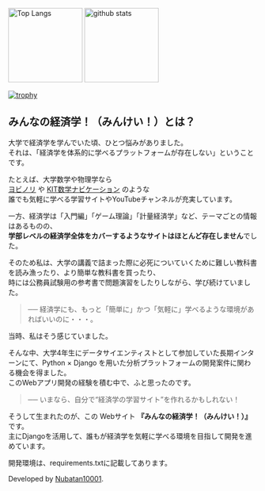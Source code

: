 <p align="left"> 
  <img alt="Top Langs" height="150px" src="https://github-readme-stats.vercel.app/api/top-langs/?username=Nubatan10001&layout=compact&count_private=true&show_icons=true&theme=onedark" />
  <img alt="github stats" height="150px" src="https://github-readme-stats.vercel.app/api?username=Nubatan10001&count_private=true&show_icons=true&show_icons=true&theme=onedark" />
</p>

[![trophy](https://github-profile-trophy.vercel.app/?username=Nubatan10001&theme=onedark&column=8
)](https://github.com/ryo-ma/github-profile-trophy)

## みんなの経済学！（みんけい！）とは？

大学で経済学を学んでいた頃、ひとつ悩みがありました。  
それは、「経済学を体系的に学べるプラットフォームが存在しない」ということです。

たとえば、大学数学や物理学なら  
[ヨビノリ](https://yobinori.jp/) や [KIT数学ナビケーション](https://w3e.kanazawa-it.ac.jp/math/video/henkan-tex.cgi?target=/math/video/index.html) のような  
誰でも気軽に学べる学習サイトやYouTubeチャンネルが充実しています。

一方、経済学は「入門編」「ゲーム理論」「計量経済学」など、テーマごとの情報はあるものの、  
**学部レベルの経済学全体をカバーするようなサイトはほとんど存在しません**でした。

そのため私は、大学の講義で詰まった際に必死についていくために難しい教科書を読み漁ったり、より簡単な教科書を買ったり、   
時には公務員試験用の参考書で問題演習をしたりしながら、学び続けていました。  
> ── 経済学にも、もっと「簡単に」かつ「気軽に」学べるような環境があればいいのに・・・。   

当時、私はそう感じていました。

そんな中、大学4年生にデータサイエンティストとして参加していた長期インターンにて、Python × Django を用いた分析プラットフォームの開発案件に関わる機会を得ました。  
このWebアプリ開発の経験を積む中で、ふと思ったのです。

> ── いまなら、自分で“経済学の学習サイト”を作れるかもしれない！

そうして生まれたのが、この Webサイト **『みんなの経済学！（みんけい！）』** です。  
主にDjangoを活用して、誰もが経済学を気軽に学べる環境を目指して開発を進めています。   

開発環境は、requirements.txtに記載してあります。

Developed by [Nubatan10001](https://github.com/Nubatan10001).

<!-- Add project description / usage instructions / demo link below -->
